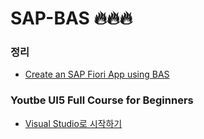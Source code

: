 # SAP-BAS 🔥🔥🔥
### 정리
- [Create an SAP Fiori App using BAS](https://www.notion.so/Create-an-SAP-Fiori-App-using-BAS-1f734f80ea1d41a199208b864e8f9d3c)


### Youtbe UI5 Full Course for Beginners
- [Visual Studio로 시작하기](https://www.notion.so/Visual-Studio-7ad8d689928f4019bdcc0371b96f4818)

